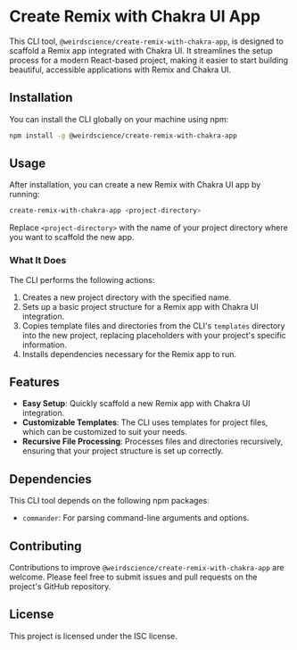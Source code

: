 # Create Remix with Chakra UI App

This CLI tool, `@weirdscience/create-remix-with-chakra-app`, is designed to scaffold a Remix app integrated with Chakra UI. It streamlines the setup process for a modern React-based project, making it easier to start building beautiful, accessible applications with Remix and Chakra UI.

## Installation

You can install the CLI globally on your machine using npm:

```bash
npm install -g @weirdscience/create-remix-with-chakra-app
```

## Usage

After installation, you can create a new Remix with Chakra UI app by running:

```bash
create-remix-with-chakra-app <project-directory>
```

Replace `<project-directory>` with the name of your project directory where you want to scaffold the new app.

### What It Does

The CLI performs the following actions:

1. Creates a new project directory with the specified name.
2. Sets up a basic project structure for a Remix app with Chakra UI integration.
3. Copies template files and directories from the CLI's `templates` directory into the new project, replacing placeholders with your project's specific information.
4. Installs dependencies necessary for the Remix app to run.

## Features

- **Easy Setup**: Quickly scaffold a new Remix app with Chakra UI integration.
- **Customizable Templates**: The CLI uses templates for project files, which can be customized to suit your needs.
- **Recursive File Processing**: Processes files and directories recursively, ensuring that your project structure is set up correctly.

## Dependencies

This CLI tool depends on the following npm packages:

- `commander`: For parsing command-line arguments and options.

## Contributing

Contributions to improve `@weirdscience/create-remix-with-chakra-app` are welcome. Please feel free to submit issues and pull requests on the project's GitHub repository.

## License

This project is licensed under the ISC license.
